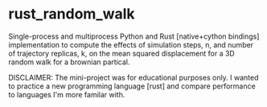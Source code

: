 # rust_random_walk
Single-process and multiprocess Python and Rust [native+cython bindings] implementation to compute the effects of simulation steps, n, and number of trajectory replicas, k, on the mean squared displacement for a 3D random walk for a brownian partical.

DISCLAIMER: The mini-project was for educational purposes only. I wanted to practice a new programming language [rust] and compare performance to languages I'm more familar with.
